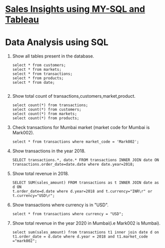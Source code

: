 # [Sales Insights using MY-SQL and Tableau](https://public.tableau.com/app/profile/akshay.kharche/viz/Akshay_Sales_Dashboard/Dashboard1)

# Data Analysis using SQL

1. Show all tables present in the database.
   ``` 
   select * from customers;
   select * from markets;
   select * from transactions;
   select * from products;
   select * from date; 
       
2. Show total count of transactions,customers,market,product.
   ```
   select count(*) from transactions;
   select count(*) from customers;
   select count(*) from markets;
   select count(*) from products;
   
3. Check transactions for Mumbai market (market code for Mumbai is Mark002). 
   ```
   select * from transactions where market_code = 'Mark002';
   
4. Show transactions in the year 2018.
   ```
   SELECT transactions.*, date.* FROM transactions INNER JOIN date ON transactions.order_date=date.date where date.year=2018;
   
 5. Show total revenue in 2018.
    ```
    SELECT SUM(sales_amount) FROM transactions as t INNER JOIN date as d ON
    t.order_date=d.date where d.year=2018 and t.currency="INR\r" or t.currency="USD\r";
    
6. Show transactions where currency is in "USD".
    ```
    select * from transactions where currency = "USD";
    
7. Show total revenue in the year 2020 in Mumbai(i.e Mark002 is Mumbai).
   ```
   select sum(sales_amount) from transactions t1 inner join date d on
   t1.order_date = d.date where d.year = 2018 and t1.market_code ="mark002"; 
   
   
